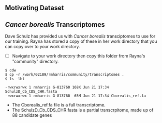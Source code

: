 ## Motivating Dataset

## *Cancer borealis* Transcriptomes 

Dave Schulz has provided us with *Cancer borealis* transciptomes to use for our training. Rayna has stored a copy of these in her work directory that you can copy over to your work directory. 

- [ ] Navigate to your work directory then copy this folder from Rayna's "community" directory. 

~~~ {.bash}
$ cdw
$ cp -r /work/02189/rmharris/community/transcriptomes .
$ ls -lht
~~~ 

~~~ {.output}
-rwxrwxrwx 1 rmharris G-813760 168K Jun 21 17:34 SchulzD_Cb_CDS_CHR.fasta
-rwxrwxrwx 1 rmharris G-813760  65M Jun 21 17:34 Cborealis_ref.fa
~~~ 

- The Cborealis_ref.fa file is a full transcriptome. 
- The SchulzD_Cb_CDS_CHR.fasta is a partial transcrpitome, made up of 88 candidate genes